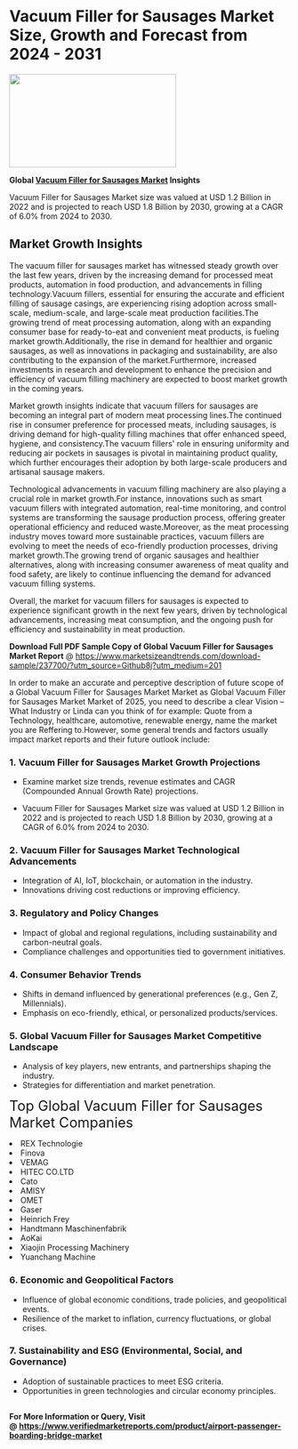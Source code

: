 <H1>Vacuum Filler for Sausages Market Size, Growth and Forecast from 2024 - 2031</H1><img class="aligncenter size-medium wp-image-584254" src="https://thirdeyenews.in/wp-content/uploads/2024/09/Global-Market-Research-300x168.jpeg" alt="" width="300" height="168" /><p><strong>Global&nbsp;<a href="https://www.marketsizeandtrends.com/download-sample/237700/?utm_source=Github8j?utm_medium=201">Vacuum Filler for Sausages Market</a> Insights</strong></p><p>Vacuum Filler for Sausages Market size was valued at USD 1.2 Billion in 2022 and is projected to reach USD 1.8 Billion by 2030, growing at a CAGR of 6.0% from 2024 to 2030.</p><p><h2>Market Growth Insights</h2> <p>The vacuum filler for sausages market has witnessed steady growth over the last few years, driven by the increasing demand for processed meat products, automation in food production, and advancements in filling technology.Vacuum fillers, essential for ensuring the accurate and efficient filling of sausage casings, are experiencing rising adoption across small-scale, medium-scale, and large-scale meat production facilities.The growing trend of meat processing automation, along with an expanding consumer base for ready-to-eat and convenient meat products, is fueling market growth.Additionally, the rise in demand for healthier and organic sausages, as well as innovations in packaging and sustainability, are also contributing to the expansion of the market.Furthermore, increased investments in research and development to enhance the precision and efficiency of vacuum filling machinery are expected to boost market growth in the coming years.</p> <p>Market growth insights indicate that vacuum fillers for sausages are becoming an integral part of modern meat processing lines.The continued rise in consumer preference for processed meats, including sausages, is driving demand for high-quality filling machines that offer enhanced speed, hygiene, and consistency.The vacuum fillers' role in ensuring uniformity and reducing air pockets in sausages is pivotal in maintaining product quality, which further encourages their adoption by both large-scale producers and artisanal sausage makers.</p> <p>Technological advancements in vacuum filling machinery are also playing a crucial role in market growth.For instance, innovations such as smart vacuum fillers with integrated automation, real-time monitoring, and control systems are transforming the sausage production process, offering greater operational efficiency and reduced waste.Moreover, as the meat processing industry moves toward more sustainable practices, vacuum fillers are evolving to meet the needs of eco-friendly production processes, driving market growth.The growing trend of organic sausages and healthier alternatives, along with increasing consumer awareness of meat quality and food safety, are likely to continue influencing the demand for advanced vacuum filling systems.</p> <p>Overall, the market for vacuum fillers for sausages is expected to experience significant growth in the next few years, driven by technological advancements, increasing meat consumption, and the ongoing push for efficiency and sustainability in meat production.</p> <p><span class=""><strong>Download Full PDF Sample Copy of Global Vacuum Filler for Sausages Market Report</strong> @ <a href="https://www.marketsizeandtrends.com/download-sample/237700/?utm_source=Github8j?utm_medium=201" target="_blank">https://www.marketsizeandtrends.com/download-sample/237700/?utm_source=Github8j?utm_medium=201</a></span></p><p>In order to make an accurate and perceptive description of future scope of a Global&nbsp;Vacuum Filler for Sausages Market Market as Global&nbsp;Vacuum Filler for Sausages Market Market of 2025, you need to describe a clear Vision &ndash; What Industry or Linda can you think of for example: Quote from a Technology, healthcare, automotive, renewable energy, name the market you are Reffering to.However, some general trends and factors usually impact market reports and their future outlook include:</p><h3>1.&nbsp;<strong>Vacuum Filler for Sausages Market Growth Projections</strong></h3><ul><li>Examine market size trends, revenue estimates and CAGR (Compounded Annual Growth Rate) projections.</li><li><p>Vacuum Filler for Sausages Market size was valued at USD 1.2 Billion in 2022 and is projected to reach USD 1.8 Billion by 2030, growing at a CAGR of 6.0% from 2024 to 2030.</p></li></ul><h3>2.&nbsp;<strong>Vacuum Filler for Sausages Market Technological Advancements</strong></h3><ul><li>Integration of AI, IoT, blockchain, or automation in the industry.</li><li>Innovations driving cost reductions or improving efficiency.</li></ul><h3>3.&nbsp;<strong>Regulatory and Policy Changes</strong></h3><ul><li>Impact of global and regional regulations, including sustainability and carbon-neutral goals.</li><li>Compliance challenges and opportunities tied to government initiatives.</li></ul><h3>4.&nbsp;<strong>Consumer Behavior Trends</strong></h3><ul><li>Shifts in demand influenced by generational preferences (e.g., Gen Z, Millennials).</li><li>Emphasis on eco-friendly, ethical, or personalized products/services.</li></ul><h3>5.&nbsp;<strong>Global Vacuum Filler for Sausages Market Competitive Landscape</strong></h3><ul><li>Analysis of key players, new entrants, and partnerships shaping the industry.</li><li>Strategies for differentiation and market penetration.</li></ul><p data-pm-slice="1 1 []"><span style="color: inherit; font-family: inherit; font-size: 25px;">Top Global Vacuum Filler for Sausages Market Companies</span></p><div class="" data-test-id=""><p><li>REX Technologie</li><li> Finova</li><li> VEMAG</li><li> HITEC CO.LTD</li><li> Cato</li><li> AMISY</li><li> OMET</li><li> Gaser</li><li> Heinrich Frey</li><li> Handtmann Maschinenfabrik</li><li> AoKai</li><li> Xiaojin Processing Machinery</li><li> Yuanchang Machine</li></p></div><h3>6.&nbsp;<strong>Economic and Geopolitical Factors</strong></h3><ul><li>Influence of global economic conditions, trade policies, and geopolitical events.</li><li>Resilience of the market to inflation, currency fluctuations, or global crises.</li></ul><h3>7.&nbsp;<strong>Sustainability and ESG (Environmental, Social, and Governance)</strong></h3><ul><li>Adoption of sustainable practices to meet ESG criteria.</li><li>Opportunities in green technologies and circular economy principles.</li></ul><h2><strong style="font-size: 14px;">For More Information or Query, Visit @&nbsp;</strong><a style="background-color: #ffffff; font-size: 14px;" href="https://www.marketsizeandtrends.com/report/vacuum-filler-for-sausages-market/" target="_blank">https://www.verifiedmarketreports.com/product/airport-passenger-boarding-bridge-market</a></h2>